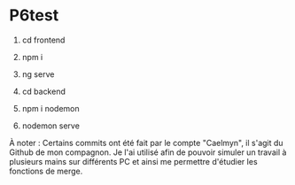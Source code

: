 # P6test

1) cd frontend
2) npm i
3) ng serve

4) cd backend
5) npm i nodemon
6) nodemon serve


À noter : Certains commits ont été fait par le compte "Caelmyn", il s'agit du Github de mon compagnon. Je l'ai utilisé afin de pouvoir simuler un travail à plusieurs mains sur différents PC et ainsi me permettre d'étudier les fonctions de merge.
